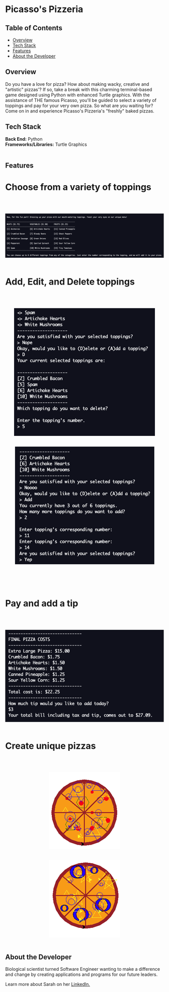 # Picasso's Pizzeria

## Table of Contents

- [Overview](#overview)
- [Tech Stack](#tech-stack)
- [Features](#features)
- [About the Developer](#developer)

## <a name="overview"></a>Overview

Do you have a love for pizza? How about making wacky, creative and "artistic" pizzas'? If so, take a break with this charming terminal-based game designed using Python with enhanced Turtle graphics. With the assistance of THE famous Picasso, you'll be guided to select a variety of toppings and pay for your very own pizza. So what are you waiting for? Come on in and experience Picasso's Pizzeria's "freshly" baked pizzas.

## <a name="tech-stack"></a>Tech Stack

**Back End:** Python<br>
**Frameworks/Libraries:** Turtle Graphics<br>
<br/>

## <a name="features"></a>Features

# Choose from a variety of toppings

<br><br>

<p align="center">
<img src="/static/img/toppings-menu.png">
<br/><br/>
 </p>

# Add, Edit, and Delete toppings

<br><br>

<p align="center">
<img src="/static/img/delete-toppings.png">
<br/><br/>
 </p>

 <p align="center">
<img src="/static/img/add-toppings.png">
<br/><br/>
 </p>

<br><br>

# Pay and add a tip

<br><br>

<p align="center">
<img src="/static/img/checkout.png">
<br><br>
 </p>

# Create unique pizzas

<br><br>

<p align="center">
<img src="/static/img/pizza-1.png">
<br><br>
 </p>

 <p align="center">
<img src="/static/img/pizza-2.png">
<br><br>
 </p>

## <a name="developer"></a>About the Developer

Biological scientist turned Software Engineer wanting to make a difference and change by creating applications and programs for our future leaders.

Learn more about Sarah on her <a href="https://www.linkedin.com/in/wong-s" target="_blank">LinkedIn.</a>

